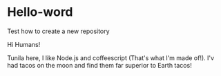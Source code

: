 # Hello-word
Test how to create a new repository

Hi Humans!

Tunila here, I like Node.js and coffeescript (That's what I'm made of!).
I'v had tacos on the moon and find them far superior to Earth tacos!
